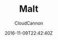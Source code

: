 ---
title: "Malt"
github: https://github.com/CloudCannon/malt-jekyll-template
demo: https://whispering-boat.cloudvent.net/
author: CloudCannon
draft: true
ssg:
  - Jekyll
cms:
  - No Cms
date: 2016-11-09T22:42:40Z
github_branch: master
---